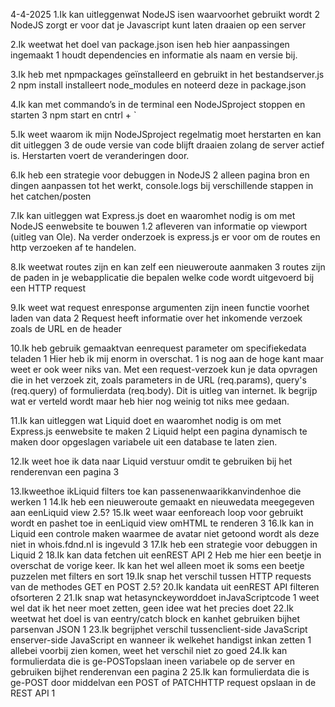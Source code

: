 4-4-2025
1.Ik kan uitleggenwat NodeJS isen waarvoorhet gebruikt wordt
2 NodeJS zorgt er voor dat je Javascript kunt laten draaien op een server

2.Ik weetwat het doel van package.json isen heb hier aanpassingen ingemaakt
1 houdt dependencies en informatie als naam en versie bij.

3.Ik heb met npmpackages geïnstalleerd en gebruikt in het bestandserver.js
2 npm install installeert node_modules en noteerd deze in package.json 

4.Ik kan met commando’s in de terminal een NodeJSproject stoppen en starten
3 npm start en cntrl + `

5.Ik weet waarom ik mijn NodeJSproject regelmatig moet herstarten en kan dit uitleggen
3 de oude versie van code blijft draaien zolang de server actief is. Herstarten voert de veranderingen door.

6.Ik heb een strategie voor debuggen in NodeJS
2 alleen pagina bron en dingen aanpassen tot het werkt, console.logs bij verschillende stappen in het catchen/posten

7.Ik kan uitleggen wat Express.js doet en waaromhet nodig is om met NodeJS eenwebsite te bouwen
1.2 afleveren van informatie op viewport (uitleg van Ole). Na verder onderzoek is express.js er voor om de routes en http verzoeken af te handelen.

8.Ik weetwat routes zijn en kan zelf een nieuweroute aanmaken
3 routes zijn de paden in je webapplicatie die bepalen welke code wordt uitgevoerd bij een HTTP request

9.Ik weet wat request enresponse argumenten zijn ineen functie voorhet laden van data
2 Request heeft informatie over het inkomende verzoek zoals de URL en de header

10.Ik heb gebruik gemaaktvan eenrequest parameter om specifiekedata teladen
1 Hier heb ik mij enorm in overschat. 1 is nog aan de hoge kant maar weet er ook weer niks van. Met een request-verzoek kun je data opvragen die in het verzoek zit, zoals parameters in de URL (req.params), query's (req.query) of formulierdata (req.body). Dit is uitleg van internet. Ik begrijp wat er verteld wordt maar heb hier nog weinig tot niks mee gedaan.

11.Ik kan uitleggen wat Liquid doet en waaromhet nodig is om met Express.js eenwebsite te maken
2 Liquid helpt een pagina dynamisch te maken door opgeslagen variabele uit een database te laten zien.

12.Ik weet hoe ik data naar Liquid verstuur omdit te gebruiken bij het renderenvan een pagina
3 

13.Ikweethoe ikLiquid filters toe kan passenenwaarikkanvindenhoe die werken
1
14.Ik heb een nieuweroute gemaakt en nieuwedata meegegeven aan eenLiquid view
2.5?
15.Ik weet waar eenforeach loop voor gebruikt wordt en pashet toe in eenLiquid view omHTML te renderen
3
16.Ik kan in Liquid een controle maken waarmee de avatar niet getoond wordt als deze niet in whois.fdnd.nl is ingevuld
3
17.Ik heb een strategie voor debuggen in Liquid
2
18.Ik kan data fetchen uit eenREST API
2 Heb me hier een beetje in overschat de vorige keer. Ik kan het wel alleen moet ik soms een beetje puzzelen met filters en sort
19.Ik snap het verschil tussen HTTP requests van de methodes GET en POST
2.5?
20.Ik kandata uit eenREST API filteren ofsorteren
2
21.Ik snap wat hetasynckeyworddoet inJavaScriptcode
1 weet wel dat ik het neer moet zetten, geen idee wat het precies doet
22.Ik weetwat het doel is van eentry/catch block en kanhet gebruiken bijhet parsenvan JSON
1
23.Ik begrijphet verschil tussenclient-side JavaScript enserver-side JavaScript en wanneer ik welkehet handigst inkan zetten
1 allebei voorbij zien komen, weet het verschil niet zo goed
24.Ik kan formulierdata die is ge-POSTopslaan ineen variabele op de server en gebruiken bijhet renderenvan een pagina
2
25.Ik kan formulierdata die is ge-POST door middelvan een POST of PATCHHTTP request opslaan in de REST API
1
